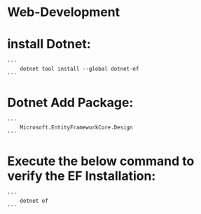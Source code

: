 # Web-Development

# install Dotnet:

    '''
        dotnet tool install --global dotnet-ef
    '''
# Dotnet Add Package:

    '''
        Microsoft.EntityFrameworkCore.Design
    '''
# Execute the below command to verify the EF Installation:

    '''
        dotnet ef
    '''
